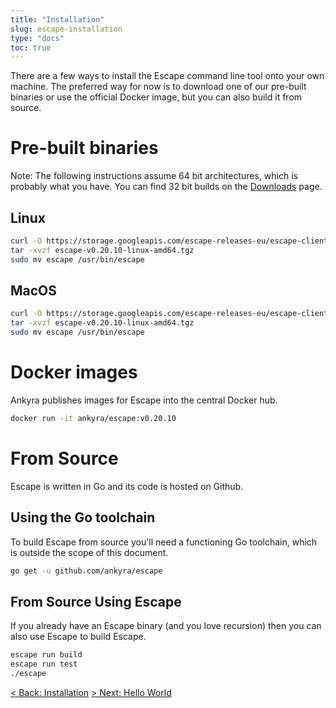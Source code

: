 ```yaml
---
title: "Installation"
slug: escape-installation 
type: "docs"
toc: true
---
```


There are a few ways to install the Escape command line tool onto your own
machine. The preferred way for now is to download one of our pre-built binaries
or use the official Docker image, but you can also build it from source. 

# Pre-built binaries

<div class='docling'>
Note: The following instructions assume 64 bit architectures, which is probably what
you have. You can find 32 bit builds on the <a href='/downloads/'>Downloads</a> page.
</div>

## Linux

```bash
curl -O https://storage.googleapis.com/escape-releases-eu/escape-client/0.20.10/escape-v0.20.10-linux-amd64.tgz
tar -xvzf escape-v0.20.10-linux-amd64.tgz
sudo mv escape /usr/bin/escape
```

## MacOS

```bash
curl -O https://storage.googleapis.com/escape-releases-eu/escape-client/0.20.10/escape-v0.20.10-linux-darwin.tgz
tar -xvzf escape-v0.20.10-linux-amd64.tgz
sudo mv escape /usr/bin/escape
```

# Docker images

Ankyra publishes images for Escape into the central Docker hub. 

```bash
docker run -it ankyra/escape:v0.20.10 
```

# From Source

Escape is written in Go and its code is hosted on Github. 

## Using the Go toolchain

To build Escape from source you'll need a functioning Go toolchain, which is
outside the scope of this document. 

```bash
go get -u github.com/ankyra/escape
```

## From Source Using Escape

If you already have an Escape binary (and you love recursion) then you can also
use Escape to build Escape.

```bash
escape run build
escape run test
./escape
```

[&lt; Back: Installation](/docs/what-is-escape/)
[&gt; Next: Hello World](/docs/quickstart-hello-world/)
